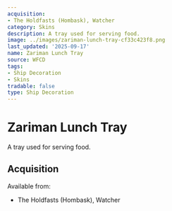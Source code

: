 ```yaml
---
acquisition:
- The Holdfasts (Hombask), Watcher
category: Skins
description: A tray used for serving food.
image: ../images/zariman-lunch-tray-cf33c423f8.png
last_updated: '2025-09-17'
name: Zariman Lunch Tray
source: WFCD
tags:
- Ship Decoration
- Skins
tradable: false
type: Ship Decoration
---
```


# Zariman Lunch Tray

A tray used for serving food.

## Acquisition

Available from:
- The Holdfasts (Hombask), Watcher

